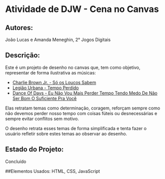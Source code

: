 # Atividade de DJW - Cena no Canvas

## Autores:
João Lucas e Amanda Meneghin, 2° Jogos Digitais

## Descrição:
Este é um projeto de desenho no canvas que, tem como objetivo, representar de forma ilustrativa as músicas:
- [Charlie Brown Jr. - Só os Loucos Sabem](https://www.youtube.com/watch?v=JRJj4z-prvM)
- [Legião Urbana - Tempo Perdido](https://www.youtube.com/watch?v=2hr7Uqu6G80)
- [Dance Of Days - Eu Não Vou Mais Perder Tempo Tendo Medo De Não Ser Bom O Suficiente Pra Você](https://www.youtube.com/watch?v=wD1xSPx3U-c)

Elas retratam temas como determinação, coragem, reforçam sempre como não devemos perder nosso tempo
com coisas fúteis ou desnecessárias e sempre evitar conflitos sem motivo.

O desenho retrata esses temas de forma simplificada e tenta fazer o usuário refletir sobre estes temas ao observar ao desenho.

## Estado do Projeto:
Concluído

##Elementos Usados:
HTML, CSS, JavaScript




